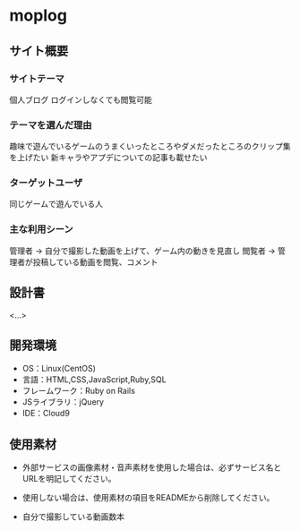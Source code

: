 # moplog

## サイト概要
### サイトテーマ
個人ブログ
ログインしなくても閲覧可能

### テーマを選んだ理由
趣味で遊んでいるゲームのうまくいったところやダメだったところのクリップ集を上げたい
新キャラやアプデについての記事も載せたい

### ターゲットユーザ
同じゲームで遊んでいる人

### 主な利用シーン
管理者 → 自分で撮影した動画を上げて、ゲーム内の動きを見直し
閲覧者 → 管理者が投稿している動画を閲覧、コメント

## 設計書
<...>

## 開発環境
- OS：Linux(CentOS)
- 言語：HTML,CSS,JavaScript,Ruby,SQL
- フレームワーク：Ruby on Rails
- JSライブラリ：jQuery
- IDE：Cloud9

## 使用素材
- 外部サービスの画像素材・音声素材を使用した場合は、必ずサービス名とURLを明記してください。
- 使用しない場合は、使用素材の項目をREADMEから削除してください。

- 自分で撮影している動画数本